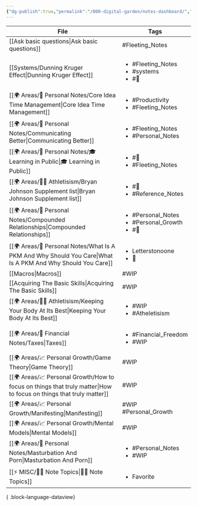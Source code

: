 ```yaml
---
{"dg-publish":true,"permalink":"/000-digital-garden/notes-dashboard/","dgPassFrontmatter":true,"noteIcon":"1","created":"2023-12-13T09:34:19.075+05:30","updated":"2023-12-14T09:13:43.548+05:30"}
---
```


| File                                                                                                                  | Tags                                                                   |
| --------------------------------------------------------------------------------------------------------------------- | ---------------------------------------------------------------------- |
| [[Ask basic questions\|Ask basic questions]]                                                                       | #Fleeting_Notes                                                        |
| [[Systems/Dunning Kruger Effect\|Dunning Kruger Effect]]                                                           | <ul><li>#Fleeting_Notes</li><li>#systems</li><li>#🌱</li></ul>         |
| [[🌍 Areas/📧 Personal Notes/Core Idea Time Management\|Core Idea Time Management]]                                | <ul><li>#Productivity</li><li>#Fleeting_Notes</li></ul>                |
| [[🌍 Areas/📧 Personal Notes/Communicating Better\|Communicating Better]]                                          | <ul><li>#Fleeting_Notes</li><li>#Personal_Notes</li></ul>              |
| [[🌍 Areas/📧 Personal Notes/🎓 Learning in Public\|🎓 Learning in Public]]                                        | <ul><li>#🌱</li><li>#Fleeting_Notes</li></ul>                          |
| [[🌍 Areas/💪🏼 Athletisism/Bryan Johnson Supplement list\|Bryan Johnson Supplement list]]                         | <ul><li>#🌱</li><li>#Reference_Notes</li></ul>                         |
| [[🌍 Areas/📧 Personal Notes/Compounded Relationships\|Compounded Relationships]]                                  | <ul><li>#Personal_Notes</li><li>#Personal_Growth</li><li>#🌱</li></ul> |
| [[🌍 Areas/📧 Personal Notes/What Is A PKM And Why Should You Care\|What Is A PKM And Why Should You Care]]        | <ul><li>Letterstonoone</li><li>🌱</li></ul>                            |
| [[Macros\|Macros]]                                                                                                 | #WIP                                                                   |
| [[Acquiring The Basic Skills\|Acquiring The Basic Skills]]                                                         | #WIP                                                                   |
| [[🌍 Areas/💪🏼 Athletisism/Keeping Your Body At Its Best\|Keeping Your Body At Its Best]]                         | <ul><li>#WIP</li><li>#Atheletisism</li></ul>                           |
| [[🌍 Areas/💸 Financial Notes/Taxes\|Taxes]]                                                                       | <ul><li>#Financial_Freedom</li><li>#WIP</li></ul>                      |
| [[🌍 Areas/📈 Personal Growth/Game Theory\|Game Theory]]                                                           | #WIP                                                                   |
| [[🌍 Areas/📈 Personal Growth/How to focus on things that truly matter\|How to focus on things that truly matter]] | #WIP                                                                   |
| [[🌍 Areas/📈 Personal Growth/Manifesting\|Manifesting]]                                                           | #WIP #Personal_Growth                                                  |
| [[🌍 Areas/📈 Personal Growth/Mental Models\|Mental Models]]                                                       | #WIP                                                                   |
| [[🌍 Areas/📧 Personal Notes/Masturbation And Porn\|Masturbation And Porn]]                                        | <ul><li>#Personal_Notes</li><li>#WIP</li></ul>                         |
| [[⚡ MISC/✍🏻 Note Topics\|✍🏻 Note Topics]]                                                                        | <ul><li>Favorite</li></ul>                                             |

{ .block-language-dataview}